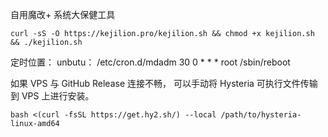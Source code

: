 自用魔改+ 系统大保健工具
```shell
curl -sS -O https://kejilion.pro/kejilion.sh && chmod +x kejilion.sh && ./kejilion.sh
```
定时位置： unbutu：   /etc/cron.d/mdadm
30 0 * * * root /sbin/reboot

如果 VPS 与 GitHub Release 连接不畅， 可以手动将 Hysteria 可执行文件传输到 VPS 上进行安装。

```shell
bash <(curl -fsSL https://get.hy2.sh/) --local /path/to/hysteria-linux-amd64
```
